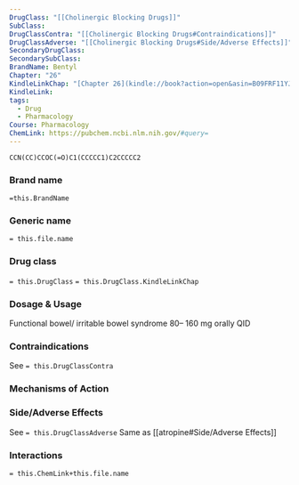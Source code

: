 ```yaml
---
DrugClass: "[[Cholinergic Blocking Drugs]]"
SubClass: 
DrugClassContra: "[[Cholinergic Blocking Drugs#Contraindications]]"
DrugClassAdverse: "[[Cholinergic Blocking Drugs#Side/Adverse Effects]]"
SecondaryDrugClass: 
SecondarySubClass: 
BrandName: Bentyl
Chapter: "26"
KindleLinkChap: "[Chapter 26](kindle://book?action=open&asin=B09FRF11YJ&location=13703)"
KindleLink: 
tags:
  - Drug
  - Pharmacology
Course: Pharmacology
ChemLink: https://pubchem.ncbi.nlm.nih.gov/#query=
---
```

```smiles
CCN(CC)CCOC(=O)C1(CCCCC1)C2CCCCC2
```

### Brand name
`=this.BrandName`

### Generic name
`= this.file.name`

### Drug class 
`= this.DrugClass`
	`= this.DrugClass.KindleLinkChap`

### Dosage & Usage
Functional bowel/ irritable bowel syndrome
80– 160 mg orally QID 

### Contraindications
See `= this.DrugClassContra`

### Mechanisms of Action

### Side/Adverse Effects
See `= this.DrugClassAdverse`
Same as [[atropine#Side/Adverse Effects]]

### Interactions

`= this.ChemLink+this.file.name`

